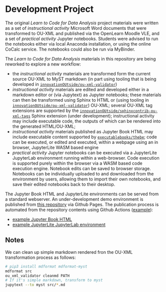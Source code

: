 # Development Project

The original *Learn to Code for Data Analysis* project materials were written as a set of *instructional activity* Microsoft Word documents that were transformed to OU-XML and published via the OpenLearn Moodle VLE, and a set of *practical activity* Jupyter notebooks. Students were advised to run the notebooks either via local Anaconda installation, or using the online CoCalc service. The notebooks could also be run via MyBinder.

The *Learn to Code for Data Analysis* materials in this repository are being reworked to explore a new workflow:

- the *instructional activity* materials are transformed form the current source OU-XML to MyST markdown (in part using tooling that is being developed in [`innovationOUtside/ou-xml-validator`](https://github.com/innovationOUtside/ou-xml-validator))
- *instructional activity* materials are edited and developed either in a markdown editor or (via Jupytext) as Jupyter notebooks; these materials can then be transformed using Sphinx to HTML or (using tooling in [`innovationOUtside/ou-xml-validator`](https://github.com/innovationOUtside/ou-xml-validator)) OU-XML; several OU-XML tag extensions are supported by the [`innovationOUtside/sphinxcontrib-ou-xml-tags`](https://github.com/innovationOUtside/sphinxcontrib-ou-xml-tags) Sphinx extension (under development); instructional activity may include executable code, the outputs of which can be rendered into the generated HTML/OU-XML;
- *instructional activity* materials published as Jupyter Book HTML may include executable content supported by [`executablebooks/thebe`](https://github.com/executablebooks/thebe); code can be executed, or edited and executed, within a webpage using an in browser, JupyterLite WASM based engine
- *practical activity* Jupyter notebooks can be executed via a JupyterLite JupyterLab environment running within a web-browser. Code execution is supported purely within the browser via a WASM based code execution engine. Notebook edits can be saved to browser storage. Notebooks can be individually uploaded to and downloaded from the environment by users, allowing them to import their own notebooks, and save their edited notebooks back to their desktop.

The Jupyter Book HTML and JupyterLite environments can be served from a standard webserver. An under-development demo environment is published from [this repository](https://github.com/ouseful-demos/learn-to-code-jupyterlite/) via Github Pages. The publication process is automated from the repository contents using Github Actions ([example](https://github.com/ouseful-demos/learn-to-code-jupyterlite/blob/main/.github/workflows/deploy.yml)):

- [example Jupyter Book HTML](https://ouseful-demos.github.io/learn-to-code-jupyterlite/)
- [example JupyterLite JupyterLab environment](https://ouseful-demos.github.io/learn-to-code-jupyterlite/jupyterlite/)

## Notes

We can clean up simple markdown rendered fron the OU-XML transformation process as follows:

```bash
# pip3 install mdformat mdformat-myst
mdformat src 
ou_xml_validator cleanmd PATH
# If it's simple markdown, transform to myst
jupytext --to myst src/*.md
```
